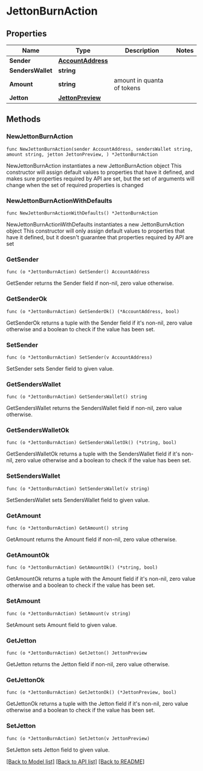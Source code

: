 # JettonBurnAction

## Properties

Name | Type | Description | Notes
------------ | ------------- | ------------- | -------------
**Sender** | [**AccountAddress**](AccountAddress.md) |  | 
**SendersWallet** | **string** |  | 
**Amount** | **string** | amount in quanta of tokens | 
**Jetton** | [**JettonPreview**](JettonPreview.md) |  | 

## Methods

### NewJettonBurnAction

`func NewJettonBurnAction(sender AccountAddress, sendersWallet string, amount string, jetton JettonPreview, ) *JettonBurnAction`

NewJettonBurnAction instantiates a new JettonBurnAction object
This constructor will assign default values to properties that have it defined,
and makes sure properties required by API are set, but the set of arguments
will change when the set of required properties is changed

### NewJettonBurnActionWithDefaults

`func NewJettonBurnActionWithDefaults() *JettonBurnAction`

NewJettonBurnActionWithDefaults instantiates a new JettonBurnAction object
This constructor will only assign default values to properties that have it defined,
but it doesn't guarantee that properties required by API are set

### GetSender

`func (o *JettonBurnAction) GetSender() AccountAddress`

GetSender returns the Sender field if non-nil, zero value otherwise.

### GetSenderOk

`func (o *JettonBurnAction) GetSenderOk() (*AccountAddress, bool)`

GetSenderOk returns a tuple with the Sender field if it's non-nil, zero value otherwise
and a boolean to check if the value has been set.

### SetSender

`func (o *JettonBurnAction) SetSender(v AccountAddress)`

SetSender sets Sender field to given value.


### GetSendersWallet

`func (o *JettonBurnAction) GetSendersWallet() string`

GetSendersWallet returns the SendersWallet field if non-nil, zero value otherwise.

### GetSendersWalletOk

`func (o *JettonBurnAction) GetSendersWalletOk() (*string, bool)`

GetSendersWalletOk returns a tuple with the SendersWallet field if it's non-nil, zero value otherwise
and a boolean to check if the value has been set.

### SetSendersWallet

`func (o *JettonBurnAction) SetSendersWallet(v string)`

SetSendersWallet sets SendersWallet field to given value.


### GetAmount

`func (o *JettonBurnAction) GetAmount() string`

GetAmount returns the Amount field if non-nil, zero value otherwise.

### GetAmountOk

`func (o *JettonBurnAction) GetAmountOk() (*string, bool)`

GetAmountOk returns a tuple with the Amount field if it's non-nil, zero value otherwise
and a boolean to check if the value has been set.

### SetAmount

`func (o *JettonBurnAction) SetAmount(v string)`

SetAmount sets Amount field to given value.


### GetJetton

`func (o *JettonBurnAction) GetJetton() JettonPreview`

GetJetton returns the Jetton field if non-nil, zero value otherwise.

### GetJettonOk

`func (o *JettonBurnAction) GetJettonOk() (*JettonPreview, bool)`

GetJettonOk returns a tuple with the Jetton field if it's non-nil, zero value otherwise
and a boolean to check if the value has been set.

### SetJetton

`func (o *JettonBurnAction) SetJetton(v JettonPreview)`

SetJetton sets Jetton field to given value.



[[Back to Model list]](../README.md#documentation-for-models) [[Back to API list]](../README.md#documentation-for-api-endpoints) [[Back to README]](../README.md)



